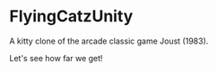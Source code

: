 # FlyingCatzUnity

A kitty clone of the arcade classic game Joust (1983).

Let's see how far we get!